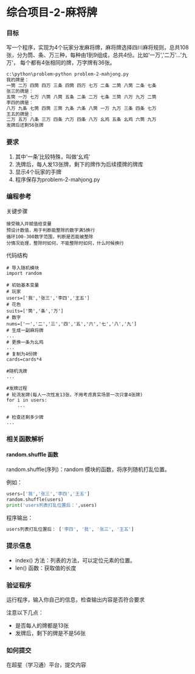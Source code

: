 # 综合项目-2-麻将牌

### 目标
写一个程序，实现为4个玩家分发麻将牌，麻将牌选择四川麻将规则，总共108张，分为筒、条、万三种，每种由1到9组成，总共4份。比如'一万','二万'...'九万'，
每个都有4张相同的牌，万字牌有36张。
```sh
c:\python\problem>python problem-2-mahjong.py
我的牌是：
一筒 二万 四筒 四万 三条 四筒 四万 七万 二条 二筒 八筒 二条 七条 
张三的牌是：
五筒 一万 七万 六筒 八筒 五条 二条 二万 七条 三筒 六万 九万 二筒 
李四的牌是：
八万 九条 七筒 四筒 三筒 九条 六条 八筒 一万 九万 三条 四条 七万 
王五的牌是：
二万 五万 八条 三万 四条 六万 四条 八万 幺鸡 五条 幺鸡 六筒 九万
发牌后还剩56张牌
```

### 要求
1. 其中‘一条’比较特殊，叫做‘幺鸡’
2. 洗牌后，每人发13张牌，剩下的牌作为后续摸牌的牌库
3. 显示4个玩家的手牌
4. 程序保存为problem-2-mahjong.py

### 编程参考
关键步骤
```
接受输入并赋值给变量
预设计数值，用于判断能整除的数字满5换行
循环100-300数字范围，判断是否能被整除
分情况处理，整除时如何，不能整除时如何，什么时候换行
```
代码结构
```
# 导入随机模块
import random

# 初始基本变量
# 玩家
users=['我','张三','李四','王五']
# 花色
suits=['筒','条','万']
# 数字
nums=['一','二','三','四','五','六','七','八','九']
# 生成一副麻将牌
...
# 更换一条为幺鸡
...
# 复制为4份牌
cards=cards*4

#随机洗牌
...

#发牌过程
# 轮流发牌(每人一次性发13张，不用考虑真实场景一次只拿4张牌)
for i in users:
    ...

# 检查还剩多少牌
...
```

### 相关函数解析
#### random.shuffle 函数
random.shuffle(序列)：random 模块的函数，将序列随机打乱位置。

例如：
```python
users=['我','张三','李四','王五']
random.shuffle(users)
print('users列表打乱位置后：',users)
```
程序输出：
```sh
users列表打乱位置后： ['李四', '我', '张三', '王五']
```

### 提示信息
- index() 方法：列表的方法，可以定位元素的位置。
- len() 函数：获取值的长度

### 验证程序
运行程序，输入你自己的信息，检查输出内容是否符合要求

注意以下几点：
- 是否每人的牌都是13张
- 发牌后，剩下的牌是不是56张


### 如何提交
在超星（学习通）平台，提交内容